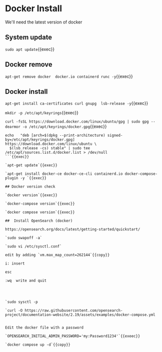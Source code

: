 
# Docker Install

We'll need the latest version of docker

## System update

`sudo apt update`{{exec}}

## Docker remove

`apt-get remove docker  docker.io containerd runc -y`{{exec}}

## Docker install

`apt-get install ca-certificates curl gnupg  lsb-release -y`{{exec}}

`mkdir -p /etc/apt/keyrings`{{exec}}

`curl -fsSL https://download.docker.com/linux/ubuntu/gpg | sudo gpg --dearmor -o /etc/apt/keyrings/docker.gpg`{{exec}}

```
echo   "deb [arch=$(dpkg --print-architecture) signed-by=/etc/apt/keyrings/docker.gpg] https://download.docker.com/linux/ubuntu \
  $(lsb_release -cs) stable" | sudo tee /etc/apt/sources.list.d/docker.list > /dev/null
```{{exec}}

`apt-get update`{{exec}}

`apt-get install docker-ce docker-ce-cli containerd.io docker-compose-plugin -y `{{exec}}

## Docker version check

`docker version`{{exec}}

`docker-compose version`{{exec}}

`docker compose version`{{exec}}

##  Install OpenSearch (docker)

https://opensearch.org/docs/latest/getting-started/quickstart/

`sudo swapoff -a`

`sudo vi /etc/sysctl.conf`

edit by adding `vm.max_map_count=262144`{{copy}}

i: insert

esc

:wq  write and quit




`sudo sysctl -p

`curl -O https://raw.githubusercontent.com/opensearch-project/documentation-website/2.19/assets/examples/docker-compose.yml


Edit the docker file with a password

`OPENSEARCH_INITIAL_ADMIN_PASSWORD='my:Password1234'`{{exeec}}

`docker compose up -d`{{copy}}
